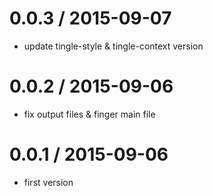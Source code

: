 
0.0.3 / 2015-09-07
==================

 * update tingle-style & tingle-context version

0.0.2 / 2015-09-06
==================

 * fix output files & finger main file

0.0.1 / 2015-09-06
==================

 * first version
